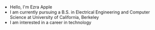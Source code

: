 - Hello, I'm Ezra Apple
- I am currently pursuing a B.S. in Electrical Engineering and Computer Science
at University of California, Berkeley
- I am interested in a career in technology

